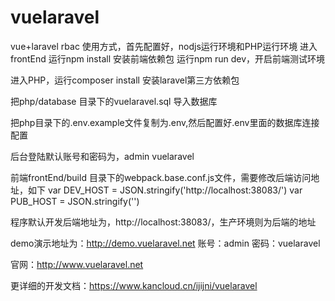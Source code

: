 # vuelaravel
vue+laravel rbac
使用方式，首先配置好，nodjs运行环境和PHP运行环境
进入frontEnd
运行npm install 安装前端依赖包 运行npm run dev，开启前端测试环境

进入PHP，运行composer install 安装laravel第三方依赖包

把php/database 目录下的vuelaravel.sql 导入数据库

把php目录下的.env.example文件复制为.env,然后配置好.env里面的数据库连接配置

后台登陆默认账号和密码为，admin vuelaravel

前端frontEnd/build 目录下的webpack.base.conf.js文件，需要修改后端访问地址，如下
var DEV_HOST = JSON.stringify('http://localhost:38083/')
var PUB_HOST = JSON.stringify('')

程序默认开发后端地址为，http://localhost:38083/，生产环境则为后端的地址


demo演示地址为：http://demo.vuelaravel.net 账号：admin 密码：vuelaravel

官网：http://www.vuelaravel.net

更详细的开发文档：https://www.kancloud.cn/ijijni/vuelaravel



